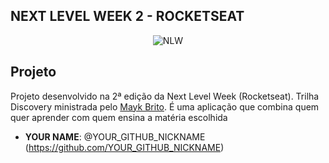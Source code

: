
 
## NEXT LEVEL WEEK 2 - ROCKETSEAT

<p align="center">
 <img  src="https://camo.githubusercontent.com/e374677bcea8e624fe954b1bf81348f9bb4390df/68747470733a2f2f696b2e696d6167656b69742e696f2f6361706974616f2f50726f6666792f6e6c77325f36643750766c485a352e737667" alt="NLW">
</p>


 
## Projeto 
 
Projeto desenvolvido na 2ª edição da Next Level Week (Rocketseat). Trilha Discovery ministrada pelo <a href="https://github.com/maykbrito/">Mayk Brito</a>. É uma aplicação que combina quem quer aprender com quem ensina a matéria escolhida
 

 
* **YOUR NAME**: @YOUR_GITHUB_NICKNAME (https://github.com/YOUR_GITHUB_NICKNAME)

